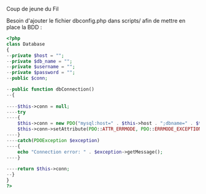 Coup de jeune du Fil

Besoin d'ajouter le fichier dbconfig.php dans scripts/ afin de mettre en place la BDD : 

```php
<?php
class Database
{   
--private $host = "";
--private $db_name = "";
--private $username = "";
--private $password = "";
--public $conn;

--public function dbConnection()
--{
 
----$this->conn = null;    
----try
----{
    $this->conn = new PDO("mysql:host=" . $this->host . ";dbname=" . $this->db_name, $this->username, $this->password);
    $this->conn->setAttribute(PDO::ATTR_ERRMODE, PDO::ERRMODE_EXCEPTION);   
----}
----catch(PDOException $exception)
----{
    echo "Connection error: " . $exception->getMessage();
----}
 
----return $this->conn;
--}
}
?>
```